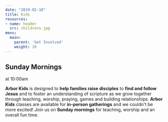 ```yaml
---
date: "2019-02-10"
title: Kids
resources:
- name: header
  src: childrens.jpg
menu:
  main:
    parent: 'Get Involved'
    weight: 20
---
```


<h2 class="tight-header">Sunday Mornings</h2> at 10:00am

<br />

**Arbor Kids** is designed to **help families raise disciples** to **find and follow Jesus** and to foster an understanding of scripture as we grow together through teaching, worship, praying, games and building relationships.  **Arbor Kids** classes are available for **in-person gatherings** and we couldn't be more excited! Join us on **Sunday mornings** for teaching, worship and an overall fun time.

<br />